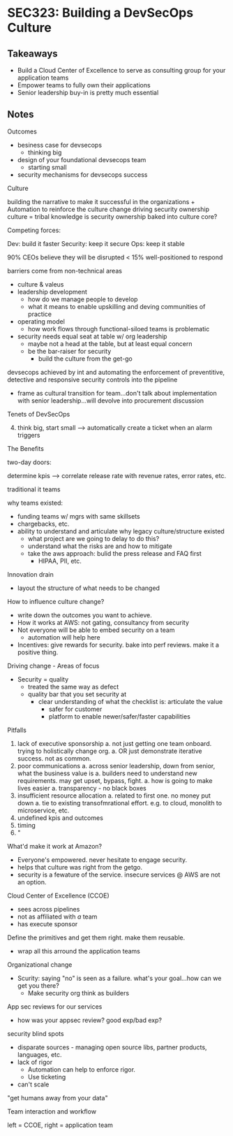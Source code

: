 # SEC323: Building a DevSecOps Culture

## Takeaways

- Build a Cloud Center of Excellence to serve as consulting group for your application teams
- Empower teams to fully own their applications
- Senior leadership buy-in is pretty much essential

## Notes

Outcomes

- besiness case for devsecops
  - thinking big
- design of your foundational devsecops team
  - starting small
- security mechanisms for devsecops success

Culture

building the narrative to make it successful in the organizations + Automation to reinforce the culture change
driving security ownership
culture = tribal knowledge
is security ownership baked into culture core?

Competing forces:

Dev: build it faster
Security: keep it secure
Ops: keep it stable

90% CEOs believe they will be disrupted
< 15% well-positioned to respond

barriers come from non-technical areas

- culture & valeus
- leadership development
  - how do we manage people to develop
  - what it means to enable upskilling and deving communities of practice
- operating model
  - how work flows through functional-siloed teams is problematic
- security needs equal seat at table w/ org leadership
  - maybe not a head at the table, but at least equal concern
  - be the bar-raiser for security
    - build the culture from the get-go

devsecops achieved by int and automating the enforcement of preventitive, detective and responsive security controls into the pipeline

- frame as cultural transition for team...don't talk about implementation with senior leadership...will devolve into procurement discussion

Tenets of DevSecOps

4. think big, start small --> automatically create a ticket when an alarm triggers

The Benefits

two-day doors:

determine kpis --> correlate release rate with revenue rates, error rates, etc.

traditional it teams

why teams existed:

- funding teams w/ mgrs with same skillsets
- chargebacks, etc.
- ability to understand and articulate why legacy culture/structure existed
  - what project are we going to delay to do this?
  - understand what the risks are and how to mitigate
  - take the aws approach: bulid the press release and FAQ first
    - HIPAA, PII, etc.

Innovation drain

- layout the structure of what needs to be changed

How to influence culture change?

- write down the outcomes you want to achieve.
- How it works at AWS: not gating, consultancy from security
- Not everyone will be able to embed security on a team
  - automation will help here
- Incentives: give rewards for security. bake into perf reviews. make it a positive thing.

Driving change - Areas of focus

- Security = quality
  - treated the same way as defect
  - quality bar that you set security at
    - clear understanding of what the checklist is: articulate the value
      - safer for customer
      - platform to enable newer/safer/faster capabilities

Pitfalls

1. lack of executive sponsorship
   a. not just getting one team onboard. trying to holistically change org.
   a. OR just demonstrate iterative success. not as common.
1. poor communications
   a. across senior leadership, down from senior, what the business value is
   a. builders need to understand new requirements. may get upset, bypass, fight.
   a. how is going to make lives easier
   a. transparency - no black boxes
1. insufficient resource allocation
   a. related to first one. no money put down
   a. tie to existing transofmrational effort. e.g. to cloud, monolith to microservice, etc.
1. undefined kpis and outcomes
1. timing
1. "

What'd make it work at Amazon?

- Everyone's empowered. never hesitate to engage security.
- helps that culture was right from the getgo.
- security is a fewature of the service. insecure services @ AWS are not an option.

Cloud Center of Excellence (CCOE)

- sees across pipelines
- not as affiliated with _a_ team
- has execute sponsor

Define the primitives and get them right. make them reusable.

- wrap all this arround the application teams

Organizational change

- Scurity: saying "no" is seen as a failure. what's your goal...how can we get you there?
  - Make security org think as builders

App sec reviews for our services

- how was your appsec review? good exp/bad exp?

security blind spots

- disparate sources - managing open source libs, partner products, languages, etc.
- lack of rigor
  - Automation can help to enforce rigor.
  - Use ticketing
- can't scale

"get humans away from your data"

Team interaction and workflow

left = CCOE, right = application team
